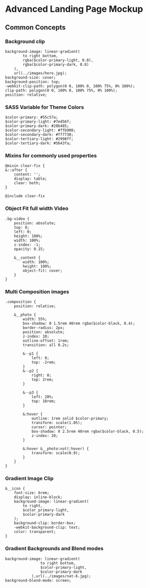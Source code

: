 # Advanced Landing Page Mockup

## Common Concepts

### Background clip

    background-image: linear-gradient(
            to right bottom,
            rgba($color-primary-light, 0.8),
            rgba($color-primary-dark, 0.8)
        ),
        url(../images/hero.jpg);
    background-size: cover;
    background-position: top;
    -webkit-clip-path: polygon(0 0, 100% 0, 100% 75%, 0% 100%);
    clip-path: polygon(0 0, 100% 0, 100% 75%, 0% 100%);
    position: relative;

### SASS Variable for Theme Colors

    $color-primary: #55c57a;
    $color-primary-light: #7ed56f;
    $color-primary-dark: #28b485;
    $color-secondary-light: #ffb900;
    $color-secondary-dark: #ff7730;
    $color-tertiary-light: #2998ff;
    $color-tertiary-dark: #5643fa;

### Mixins for commonly used properties

    @mixin clear-fix {
    &::after {
        content: '';
        display: table;
        clear: both;
    }

    @include clear-fix

### Object Fit full width Video

    .bg-video {
        position: absolute;
        top: 0;
        left: 0;
        height: 100%;
        width: 100%;
        z-index: -1;
        opacity: 0.15;

        &__content {
            width: 100%;
            height: 100%;
            object-fit: cover;
        }
    }

### Multi Composition images

    .composition {
        position: relative;

        &__photo {
            width: 55%;
            box-shadow: 0 1.5rem 40rem rgba($color-black, 0.4);
            border-radius: 2px;
            position: absolute;
            z-index: 10;
            outline-offset: 1rem;
            transition: all 0.2s;

            &--p1 {
                left: 0;
                top: -2rem;
            }
            &--p2 {
                right: 0;
                top: 2rem;
            }

            &--p3 {
                left: 20%;
                top: 10rem;
            }

            &:hover {
                outline: 1rem solid $color-primary;
                transform: scale(1.05);
                cursor: pointer;
                box-shadow: 0 2.5rem 40rem rgba($color-black, 0.5);
                z-index: 20;
            }

            &:hover &__photo:not(:hover) {
                transform: scale(0.9);
            }
        }
    }

### Gradient Image Clip

    &__icon {
        font-size: 6rem;
        display: inline-block;
        background-image: linear-gradient(
            to right,
            $color_primary-light,
            $color-primary-dark
        );
        background-clip: border-box;
        -webkit-background-clip: text;
        color: transparent;
    }

### Gradient Backgrounds and Blend modes

    background-image: linear-gradient(
                    to right bottom,
                    $color-primary-light,
                    $color-primary-dark
                ),url(../images/nat-6.jpg);
    background-blend-mode: screen;
